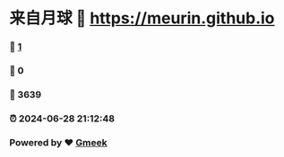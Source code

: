 # 来自月球 :link: https://meurin.github.io 
### :page_facing_up: [1](https://meurin.github.io/tag.html) 
### :speech_balloon: 0 
### :hibiscus: 3639 
### :alarm_clock: 2024-06-28 21:12:48 
### Powered by :heart: [Gmeek](https://github.com/Meekdai/Gmeek)
